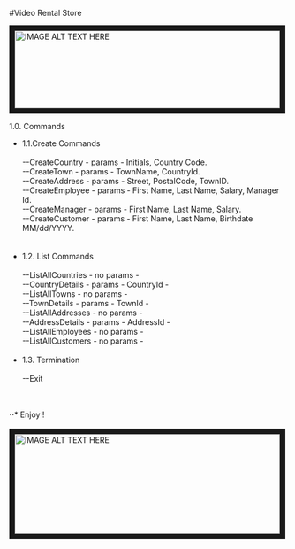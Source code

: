 #Video Rental Store

<img src="https://vignette2.wikia.nocookie.net/tinytower/images/b/bd/Video_Rental.png/revision/latest?cb=20130515011338"
alt="IMAGE ALT TEXT HERE" width="480" height="140" border="10" /><br>

1.0. Commands <br>
<ul>
<li>1.1.Create Commands <br><br>
--CreateCountry - params - Initials, Country Code.<br>
--CreateTown - params - TownName, CountryId.<br>
--CreateAddress - params - Street, PostalCode, TownID.<br>
--CreateEmployee - params - First Name, Last Name, Salary, Manager Id.<br>
--CreateManager - params - First Name, Last Name, Salary.<br>
--CreateCustomer - params - First Name, Last Name, Birthdate MM/dd/YYYY.<br><br>
<br>
</li>
<li>1.2. List Commands<br><br>
--ListAllCountries - no params -<br>
--CountryDetails - params - CountryId -<br>
--ListAllTowns - no params -<br>
--TownDetails - params - TownId -<br>
--ListAllAddresses - no params -<br>
--AddressDetails - params - AddressId -<br>
--ListAllEmployees - no params -<br>
--ListAllCustomers - no params -<br><br>
</li>
<li>1.3. Termination<br><br>
--Exit<br></li>
</ul>
<br>
<br>
⋅⋅* Enjoy !
<br><br>
<img src="http://static2.fjcdn.com/comments/5854232+_758b797f435687856ce7fa12ba87da9a.png"
alt="IMAGE ALT TEXT HERE" width="480" height="180" border="10" /><br>
